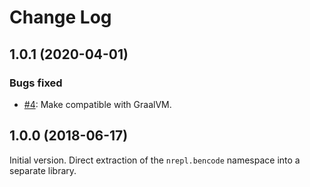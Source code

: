 # Change Log

## 1.0.1 (2020-04-01)

### Bugs fixed

* [#4](https://github.com/nrepl/bencode/issues/4): Make compatible with GraalVM.

## 1.0.0 (2018-06-17)

Initial version. Direct extraction of the `nrepl.bencode` namespace into a separate library.
